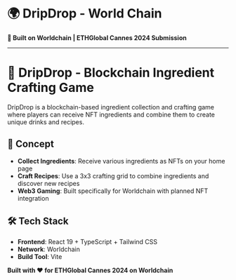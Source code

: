 # 🌍 DripDrop - World Chain

**🚀 Built on Worldchain | ETHGlobal Cannes 2024 Submission**

---

# 🧪 DripDrop - Blockchain Ingredient Crafting Game

DripDrop is a blockchain-based ingredient collection and crafting game where players can receive NFT ingredients and combine them to create unique drinks and recipes.

## 🎯 Concept

- **Collect Ingredients**: Receive various ingredients as NFTs on your home page
- **Craft Recipes**: Use a 3x3 crafting grid to combine ingredients and discover new recipes
- **Web3 Gaming**: Built specifically for Worldchain with planned NFT integration

## 🛠 Tech Stack

- **Frontend**: React 19 + TypeScript + Tailwind CSS
- **Network**: Worldchain
- **Build Tool**: Vite


**Built with ❤️ for ETHGlobal Cannes 2024 on Worldchain**
